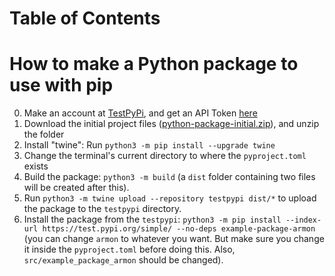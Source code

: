 # Table of Contents

# How to make a Python package to use with pip

0. Make an account at [TestPyPi](https://test.pypi.org/), and get an API Token [here](https://test.pypi.org/manage/account/token/)
1. Download the initial project files ([python-package-initial.zip](https://github.com/arm-on/useful-things-to-know/blob/main/pip-package-initial.zip)), and unzip the folder
2. Install "twine": Run `python3 -m pip install --upgrade twine`
3. Change the terminal's current directory to where the `pyproject.toml` exists
4. Build the package: `python3 -m build` (a `dist` folder containing two files will be created after this).
5. Run `python3 -m twine upload --repository testpypi dist/*` to upload the package to the `testpypi` directory.
6. Install the package from the `testpypi`: `python3 -m pip install --index-url https://test.pypi.org/simple/ --no-deps example-package-armon` (you can change `armon` to whatever you want. But make sure you change it inside the `pyproject.toml` before doing this. Also, `src/example_package_armon` should be changed). 



